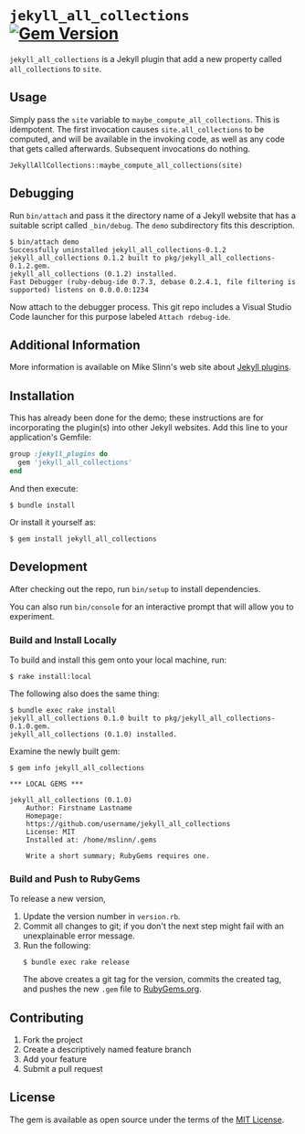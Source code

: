 `jekyll_all_collections`
[![Gem Version](https://badge.fury.io/rb/jekyll_all_collections.svg)](https://badge.fury.io/rb/jekyll_all_collections)
===========

`jekyll_all_collections` is a Jekyll plugin that add a new property called `all_collections` to `site`.

## Usage
Simply pass the `site` variable to `maybe_compute_all_collections`. This is idempotent. The first invocation causes `site.all_collections` to be computed, and will be available in the invoking code, as well as any code that gets called afterwards. Subsequent invocations do nothing.
```
JekyllAllCollections::maybe_compute_all_collections(site)
```

## Debugging
Run `bin/attach` and pass it the directory name of a Jekyll website that has a suitable script called `_bin/debug`.
The `demo` subdirectory fits this description.
```script
$ bin/attach demo
Successfully uninstalled jekyll_all_collections-0.1.2
jekyll_all_collections 0.1.2 built to pkg/jekyll_all_collections-0.1.2.gem.
jekyll_all_collections (0.1.2) installed.
Fast Debugger (ruby-debug-ide 0.7.3, debase 0.2.4.1, file filtering is supported) listens on 0.0.0.0:1234
```
Now attach to the debugger process.
This git repo includes a Visual Studio Code launcher for this purpose labeled `Attach rdebug-ide`.


## Additional Information
More information is available on Mike Slinn's web site about
[Jekyll plugins](https://www.mslinn.com/blog/index.html#Jekyll).


## Installation
This has already been done for the demo; these instructions are for incorporating the plugin(s) into other Jekyll websites.
Add this line to your application's Gemfile:

```ruby
group :jekyll_plugins do
  gem 'jekyll_all_collections'
end
```

And then execute:

    $ bundle install

Or install it yourself as:

    $ gem install jekyll_all_collections


## Development

After checking out the repo, run `bin/setup` to install dependencies.

You can also run `bin/console` for an interactive prompt that will allow you to experiment.


### Build and Install Locally
To build and install this gem onto your local machine, run:
```shell
$ rake install:local
```

The following also does the same thing:
```shell
$ bundle exec rake install
jekyll_all_collections 0.1.0 built to pkg/jekyll_all_collections-0.1.0.gem.
jekyll_all_collections (0.1.0) installed.
```

Examine the newly built gem:
```shell
$ gem info jekyll_all_collections

*** LOCAL GEMS ***

jekyll_all_collections (0.1.0)
    Author: Firstname Lastname
    Homepage:
    https://github.com/username/jekyll_all_collections
    License: MIT
    Installed at: /home/mslinn/.gems

    Write a short summary; RubyGems requires one.
```


### Build and Push to RubyGems
To release a new version,
  1. Update the version number in `version.rb`.
  2. Commit all changes to git; if you don't the next step might fail with an unexplainable error message.
  3. Run the following:
     ```shell
     $ bundle exec rake release
     ```
     The above creates a git tag for the version, commits the created tag,
     and pushes the new `.gem` file to [RubyGems.org](https://rubygems.org).


## Contributing

1. Fork the project
2. Create a descriptively named feature branch
3. Add your feature
4. Submit a pull request


## License

The gem is available as open source under the terms of the [MIT License](https://opensource.org/licenses/MIT).
